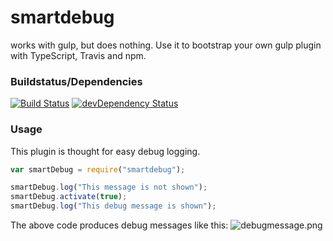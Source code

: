 # smartdebug
works with gulp, but does nothing. Use it to bootstrap your own gulp plugin with TypeScript, Travis and npm.

### Buildstatus/Dependencies
[![Build Status](https://travis-ci.org/pushrocks/smartdebug.svg?branch=master)](https://travis-ci.org/pushrocks/smartdebug)
[![devDependency Status](https://david-dm.org/pushrocks/smartdebug/dev-status.svg)](https://david-dm.org/pushrocks/smartdebug#info=devDependencies)

### Usage
This plugin is thought for easy debug logging.

```javascript
var smartDebug = require("smartdebug");

smartDebug.log("This message is not shown");
smartDebug.activate(true);
smartDebug.log("This debug message is shown");
```

The above code produces debug messages like this:
![debugmessage.png](https://mediaserve.lossless.digital/github.com/pushrocks/smartdebug/debugmessage.png)
